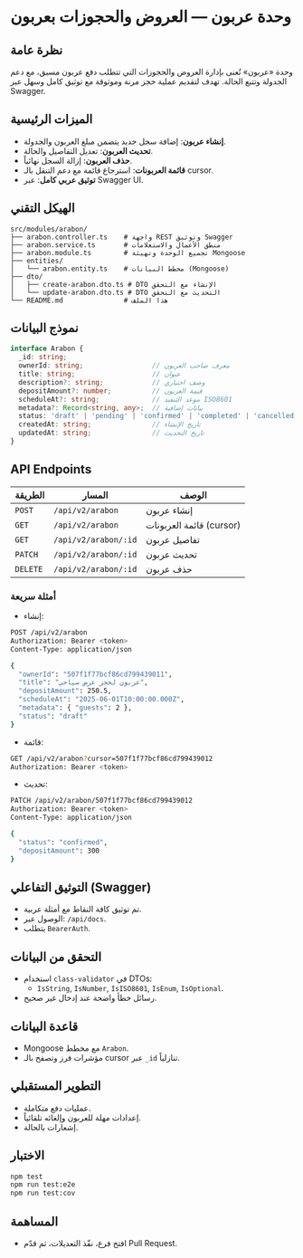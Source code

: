 # وحدة عربون — العروض والحجوزات بعربون

## نظرة عامة

وحدة «عربون» تُعنى بإدارة العروض والحجوزات التي تتطلب دفع عربون مسبق، مع دعم الجدولة وتتبع الحالة. تهدف لتقديم عملية حجز مرنة وموثوقة مع توثيق كامل وسهل عبر Swagger.

## الميزات الرئيسية

- **إنشاء عربون**: إضافة سجل جديد يتضمن مبلغ العربون والجدولة.
- **تحديث العربون**: تعديل التفاصيل والحالة.
- **حذف العربون**: إزالة السجل نهائياً.
- **قائمة العربونات**: استرجاع قائمة مع دعم التنقل بالـ cursor.
- **توثيق عربي كامل**: عبر Swagger UI.

## الهيكل التقني

```
src/modules/arabon/
├── arabon.controller.ts    # واجهة REST وتوثيق Swagger
├── arabon.service.ts       # منطق الأعمال والاستعلامات
├── arabon.module.ts        # تجميع الوحدة وتهيئة Mongoose
├── entities/
│   └── arabon.entity.ts    # مخطط البيانات (Mongoose)
├── dto/
│   ├── create-arabon.dto.ts # DTO الإنشاء مع التحقق
│   └── update-arabon.dto.ts # DTO التحديث مع التحقق
└── README.md               # هذا الملف
```

## نموذج البيانات

```typescript
interface Arabon {
  _id: string;
  ownerId: string;                 // معرف صاحب العربون
  title: string;                   // عنوان
  description?: string;            // وصف اختياري
  depositAmount?: number;          // قيمة العربون
  scheduleAt?: string;             // موعد التنفيذ ISO8601
  metadata?: Record<string, any>;  // بيانات إضافية
  status: 'draft' | 'pending' | 'confirmed' | 'completed' | 'cancelled';
  createdAt: string;               // تاريخ الإنشاء
  updatedAt: string;               // تاريخ التحديث
}
```

## API Endpoints

| الطريقة | المسار | الوصف |
|---------|--------|--------|
| `POST` | `/api/v2/arabon` | إنشاء عربون |
| `GET` | `/api/v2/arabon` | قائمة العربونات (cursor) |
| `GET` | `/api/v2/arabon/:id` | تفاصيل عربون |
| `PATCH` | `/api/v2/arabon/:id` | تحديث عربون |
| `DELETE` | `/api/v2/arabon/:id` | حذف عربون |

### أمثلة سريعة

- إنشاء:
```bash
POST /api/v2/arabon
Authorization: Bearer <token>
Content-Type: application/json

{
  "ownerId": "507f1f77bcf86cd799439011",
  "title": "عربون لحجز عرض سياحي",
  "depositAmount": 250.5,
  "scheduleAt": "2025-06-01T10:00:00.000Z",
  "metadata": { "guests": 2 },
  "status": "draft"
}
```

- قائمة:
```bash
GET /api/v2/arabon?cursor=507f1f77bcf86cd799439012
Authorization: Bearer <token>
```

- تحديث:
```bash
PATCH /api/v2/arabon/507f1f77bcf86cd799439012
Authorization: Bearer <token>
Content-Type: application/json

{
  "status": "confirmed",
  "depositAmount": 300
}
```

## التوثيق التفاعلي (Swagger)

- تم توثيق كافة النقاط مع أمثلة عربية.
- الوصول عبر: `/api/docs`.
- يتطلب `BearerAuth`.

## التحقق من البيانات

- استخدام `class-validator` في DTOs:
  - `IsString`, `IsNumber`, `IsISO8601`, `IsEnum`, `IsOptional`.
- رسائل خطأ واضحة عند إدخال غير صحيح.

## قاعدة البيانات

- Mongoose مع مخطط `Arabon`.
- مؤشرات فرز وتصفح بالـ cursor عبر `_id` تنازلياً.

## التطوير المستقبلي

- عمليات دفع متكاملة.
- إعدادات مهلة للعربون وإلغائه تلقائياً.
- إشعارات بالحالة.

## الاختبار

```bash
npm test
npm run test:e2e
npm run test:cov
```

## المساهمة

- افتح فرع، نفّذ التعديلات، ثم قدّم Pull Request.
